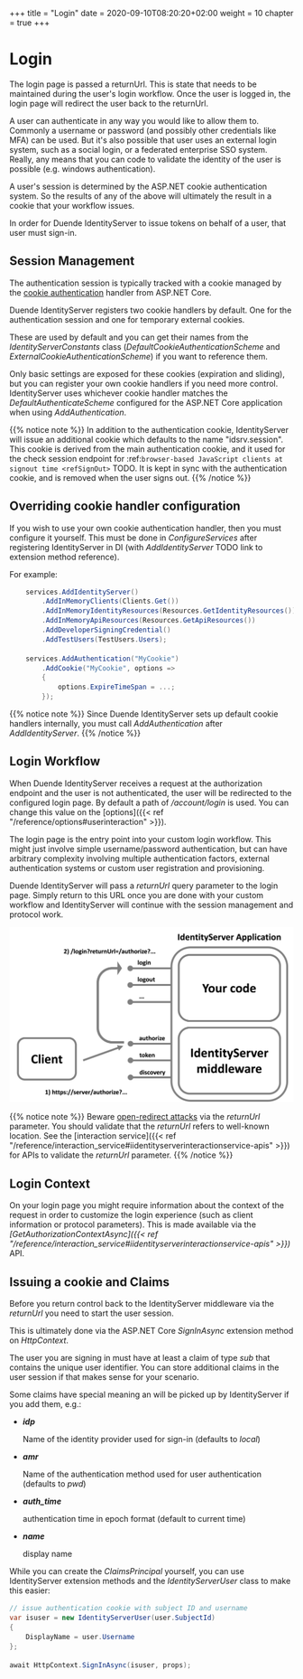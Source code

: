 +++
title = "Login"
date = 2020-09-10T08:20:20+02:00
weight = 10
chapter = true
+++

# Login

The login page is passed a returnUrl. 
This is state that needs to be maintained during the user's login workflow.
Once the user is logged in, the login page will redirect the user back to the returnUrl.

A user can authenticate in any way you would like to allow them to.
Commonly a username or password (and possibly other credentials like MFA) can be used. 
But it's also possible that user uses an external login system, such as a social login, or a federated enterprise SSO system.
Really, any means that you can code to validate the identity of the user is possible (e.g. windows authentication).

A user's session is determined by the ASP.NET cookie authentication system.
So the results of any of the above will ultimately the result in a cookie that your workflow issues.

In order for Duende IdentityServer to issue tokens on behalf of a user, that user must sign-in.

## Session Management
The authentication session is typically tracked with a cookie managed by the [cookie authentication](https://docs.microsoft.com/en-us/aspnet/core/security/authentication/cookie) handler from ASP.NET Core.

Duende IdentityServer registers two cookie handlers by default. 
One for the authentication session and one for temporary external cookies. 

These are used by default and you can get their names from the *IdentityServerConstants* class (*DefaultCookieAuthenticationScheme* and *ExternalCookieAuthenticationScheme*) if you want to reference them.

Only basic settings are exposed for these cookies (expiration and sliding), but you can register your own cookie handlers if you need more control.
IdentityServer uses whichever cookie handler matches the *DefaultAuthenticateScheme* configured for the ASP.NET Core application when using *AddAuthentication*.

{{% notice note %}}
In addition to the authentication cookie, IdentityServer will issue an additional cookie which defaults to the name "idsrv.session". This cookie is derived from the main authentication cookie, and it used for the check session endpoint for :ref:`browser-based JavaScript clients at signout time <refSignOut>` TODO. It is kept in sync with the authentication cookie, and is removed when the user signs out.
{{% /notice %}}

## Overriding cookie handler configuration
If you wish to use your own cookie authentication handler, then you must configure it yourself.
This must be done in *ConfigureServices* after registering IdentityServer in DI (with *AddIdentityServer* TODO link to extension method reference).

For example:

```cs
    services.AddIdentityServer()
        .AddInMemoryClients(Clients.Get())
        .AddInMemoryIdentityResources(Resources.GetIdentityResources())
        .AddInMemoryApiResources(Resources.GetApiResources())
        .AddDeveloperSigningCredential()
        .AddTestUsers(TestUsers.Users);

    services.AddAuthentication("MyCookie")
        .AddCookie("MyCookie", options =>
        {
            options.ExpireTimeSpan = ...;
        });
```

{{% notice note %}}
Since Duende IdentityServer sets up default cookie handlers internally, you must call *AddAuthentication* after *AddIdentityServer*.
{{% /notice %}}


## Login Workflow
When Duende IdentityServer receives a request at the authorization endpoint and the user is not authenticated, the user will be redirected to the configured login page.
By default a path of */account/login* is used. You can change this value on the [options]({{< ref "/reference/options#userinteraction" >}}).

The login page is the entry point into your custom login workflow. This might just involve simple username/password authentication, 
but can have arbitrary complexity involving multiple authentication factors, external authentication systems or custom user registration and provisioning.

Duende IdentityServer will pass a *returnUrl* query parameter to the login page. Simply return to this URL once you are done with your custom workflow and IdentityServer will continue with the session management and protocol work.

![](../images/signin_flow.png)

{{% notice note %}}
Beware [open-redirect attacks](https://en.wikipedia.org/wiki/URL_redirection#Security_issues) via the *returnUrl* parameter. You should validate that the *returnUrl* refers to well-known location. See the [interaction service]({{< ref "/reference/interaction_service#iidentityserverinteractionservice-apis" >}}) for APIs to validate the *returnUrl* parameter.
{{% /notice %}}

## Login Context
On your login page you might require information about the context of the request in order to customize the login experience 
(such as client information or protocol parameters).
This is made available via the *[GetAuthorizationContextAsync]({{< ref "/reference/interaction_service#iidentityserverinteractionservice-apis" >}})* API.

## Issuing a cookie and Claims
Before you return control back to the IdentityServer middleware via the *returnUrl* you need to start the user session.

This is ultimately done via the ASP.NET Core *SignInAsync* extension method on *HttpContext*.

The user you are signing in must have at least a claim of type *sub* that contains the unique user identifier.
You can store additional claims in the user session if that makes sense for your scenario.

Some claims have special meaning an will be picked up by IdentityServer if you add them, e.g.:

* ***idp***

    Name of the identity provider used for sign-in (defaults to *local*)

* ***amr***

    Name of the authentication method used for user authentication (defaults to *pwd*)

* ***auth_time***

    authentication time in epoch format (default to current time)

* ***name***

    display name

While you can create the *ClaimsPrincipal* yourself, you can use IdentityServer extension methods and the *IdentityServerUser* class to make this easier:

```cs
// issue authentication cookie with subject ID and username
var isuser = new IdentityServerUser(user.SubjectId)
{
    DisplayName = user.Username
};

await HttpContext.SignInAsync(isuser, props);
```
